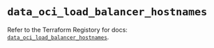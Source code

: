 # `data_oci_load_balancer_hostnames`

Refer to the Terraform Registory for docs: [`data_oci_load_balancer_hostnames`](https://registry.terraform.io/providers/oracle/oci/6.18.0/docs/data-sources/load_balancer_hostnames).
